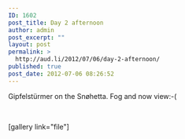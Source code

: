 ```yaml
---
ID: 1602
post_title: Day 2 afternoon
author: admin
post_excerpt: ""
layout: post
permalink: >
  http://aud.li/2012/07/06/day-2-afternoon/
published: true
post_date: 2012-07-06 08:26:52
---
```

Gipfelstürmer on the Snøhetta. Fog and now view:-(

&nbsp;

[gallery link="file"]

&nbsp;